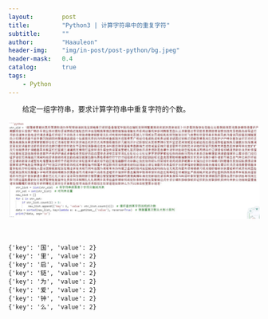 ```yaml
---
layout:        post
title:         "Python3 | 计算字符串中的重复字符"
subtitle:      ""
author:        "Haauleon"
header-img:    "img/in-post/post-python/bg.jpeg"
header-mask:   0.4
catalog:       true
tags:
    - Python
---
```


&emsp;&emsp;给定一组字符串，要求计算字符串中重复字符的个数。     

![](\img\in-post\post-other\2022-04-19-str-diff-1.jpg)     


<br>

```
{'key': '国', 'value': 2}
{'key': '里', 'value': 2}
{'key': '启', 'value': 2}
{'key': '链', 'value': 2}
{'key': '为', 'value': 2}
{'key': '爱', 'value': 2}
{'key': '钟', 'value': 2}
{'key': '么', 'value': 2}
```